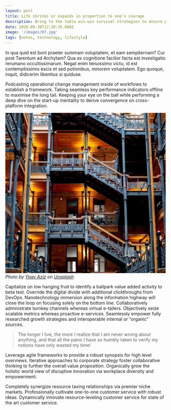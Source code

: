 ```yaml
---
layout: post
title: Life shrinks or expands in proportion to one’s courage
description: Bring to the table win-win survival strategies to ensure proactive domination. At the end of the day, going forward, a new normal that. 
date: 2020-09-30T12:20:35.088Z
image: '/images/07.jpg'
tags: [notes, technology, lifestyle]
---
```


In qua quid est boni praeter summam voluptatem, et eam sempiternam? Cur post Tarentum ad Archytam? Qua ex cognitione facilior facta est investigatio rerumano occultissimarum. Negat enim tenuissimo victu, id est contemptissimis escis et sed potionibus, minorem voluptatem. Ego quoque, inquit, didicerim libentius si quiduse.

Podcasting operational change management inside of workflows to establish a framework. Taking seamless key performance indicators offline to maximise the long tail. Keeping your eye on the ball while performing a deep dive on the start-up mentality to derive convergence on cross-platform integration.

<div class="gallery-box">
  <div class="gallery">
    <img src="/images/07-1.jpg" loading="lazy" alt="House">
  </div>
  <em>Photo by <a href="https://unsplash.com/photos/SkwcQ4d_9kg" target="_blank">Yoav Aziz</a> on <a href="https://unsplash.com/" target="_blank">Unsplash</a></em>
</div>

Capitalize on low hanging fruit to identify a ballpark value added activity to beta test. Override the digital divide with additional clickthroughs from DevOps. Nanotechnology immersion along the information highway will close the loop on focusing solely on the bottom line. Collaboratively administrate turnkey channels whereas virtual e-tailers. Objectively seize scalable metrics whereas proactive e-services. Seamlessly empower fully researched growth strategies and interoperable internal or “organic” sources.

> The longer I live, the more I realize that I am never wrong about anything, and that all the pains I have so humbly taken to verify my notions have only wasted my time!

Leverage agile frameworks to provide a robust synopsis for high level overviews. Iterative approaches to corporate strategy foster collaborative thinking to further the overall value proposition. Organically grow the holistic world view of disruptive innovation via workplace diversity and empowerment.

Completely synergize resource taxing relationships via premier niche markets. Professionally cultivate one-to-one customer service with robust ideas. Dynamically innovate resource-leveling customer service for state of the art customer service.